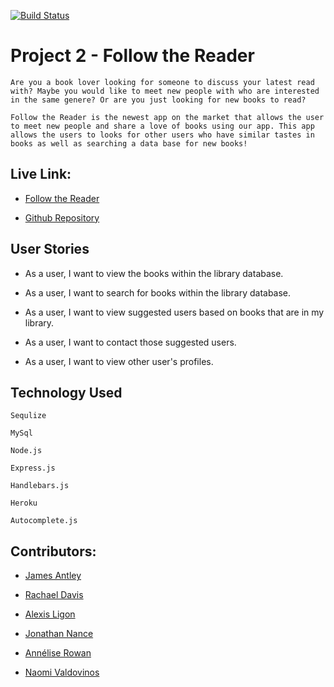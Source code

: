 [![Build Status](https://travis-ci.com/alperg/project2-starter-auth.svg?branch=master)](https://travis-ci.com/alperg/project2-starter-auth)

# Project 2 - Follow the Reader
```
Are you a book lover looking for someone to discuss your latest read with? Maybe you would like to meet new people with who are interested in the same genere? Or are you just looking for new books to read?

Follow the Reader is the newest app on the market that allows the user to meet new people and share a love of books using our app. This app allows the users to looks for other users who have similar tastes in books as well as searching a data base for new books!
```
## Live Link:

* [Follow the Reader](https://follow-the-reader.herokuapp.com/)

* [Github Repository](https://github.com/AnneliseRowan/project-2)

## User Stories

* As a user, I want to view the books within the library database.

* As a user, I want to search for books within the library database.

* As a user, I want to view suggested users based on books that are in my library.

* As a user, I want to contact those suggested users.

* As a user, I want to view other user's profiles.

## Technology Used

```
Sequlize

MySql

Node.js

Express.js

Handlebars.js

Heroku

Autocomplete.js

```


## Contributors:

* [James Antley](https://github.com/Jimmant91)

* [Rachael Davis](https://github.com/themetalsaint)

* [Alexis Ligon](https://github.com/alexisligon)

* [Jonathan Nance](https://github.com/speakeasyman)

* [Annélise Rowan](https://github.com/AnneliseRowan)

* [Naomi Valdovinos](https://github.com/Nvaldovinos)